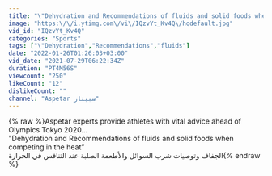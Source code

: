 ```yaml
---
title: "\"Dehydration and Recommendations of fluids and solid foods when competing in the heat”"
image: "https:\/\/i.ytimg.com\/vi\/IQzvYt_Kv4Q\/hqdefault.jpg"
vid_id: "IQzvYt_Kv4Q"
categories: "Sports"
tags: ["\"Dehydration","Recommendations","fluids"]
date: "2022-01-26T01:26:03+03:00"
vid_date: "2021-07-29T06:22:34Z"
duration: "PT4M56S"
viewcount: "250"
likeCount: "12"
dislikeCount: ""
channel: "Aspetar سبيتار"
---
```

{% raw %}Aspetar experts provide athletes with vital advice ahead of Olympics Tokyo 2020...<br />&quot;Dehydration and Recommendations of fluids and solid foods when competing in the heat”<br />الجفاف وتوصيات شرب السوائل والأطعمة الصلبة عند التنافس في الحرارة{% endraw %}
